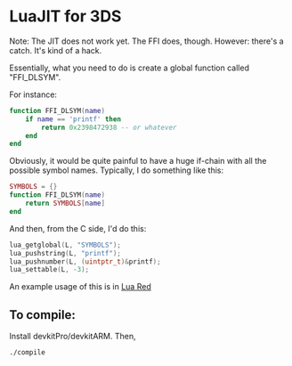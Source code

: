 # LuaJIT for 3DS

Note: The JIT does not work yet. The FFI does, though. However: there's a catch. It's kind of a hack.

Essentially, what you need to do is create a global function called "FFI\_DLSYM".

For instance:

```lua
function FFI_DLSYM(name)
    if name == 'printf' then
        return 0x2398472938 -- or whatever
    end
end
```

Obviously, it would be quite painful to have a huge if-chain with all the possible symbol names. Typically, I do something like this:

```lua
SYMBOLS = {}
function FFI_DLSYM(name)
    return SYMBOLS[name]
end
```

And then, from the C side, I'd do this:

```c
lua_getglobal(L, "SYMBOLS");
lua_pushstring(L, "printf");
lua_pushnumber(L, (uintptr_t)&printf);
lua_settable(L, -3);
```

An example usage of this is in [Lua Red](http://github.com/rweichler/luared)

## To compile:

Install devkitPro/devkitARM. Then,

```
./compile
```
